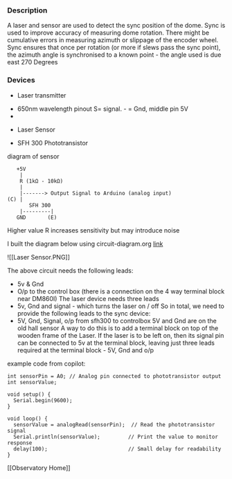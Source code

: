 ### Description
A laser and sensor are used to detect the sync position of the dome. Sync is used to improve accuracy of measuring dome rotation. There might be cumulative errors in measuring azimuth or slippage of the encoder wheel. Sync ensures that once per rotation  (or more if slews pass the sync point), the azimuth angle is synchronised to a known point - the angle used is due east 270 Degrees

### Devices
* Laser transmitter
- 650nm wavelength pinout S= signal. - = Gnd, middle pin 5V
- 

* Laser Sensor

- SFH 300 Phototransistor

diagram of sensor

       +5V
        |
        R (1kΩ - 10kΩ)
        |
        |-------> Output Signal to Arduino (analog input)
    (C) |
           SFH 300
        |---------|
       GND       (E)
Higher value R increases sensitivity but may introduce noise

I built the diagram below using circuit-diagram.org [link](https://www.circuit-diagram.org/editor/)

![[Laser Sensor.PNG]]

The above circuit needs the following leads:
- 5v & Gnd
- O/p to the control box (there is a connection on the 4 way terminal block near DM860I)
The laser device needs three leads 
- 5v, Gnd and signal - which turns the laser on / off
So in total, we need to provide the following leads to the sync device:
- 5V, Gnd, Signal, o/p from sfh300 to controlbox 5V and Gnd are on the old hall sensor
A way to do this is to add a terminal block on top of the wooden frame of the Laser.  If the laser is to be left on, then its signal pin can be connected to 5v at the terminal block, leaving just three leads required at the terminal block - 5V, Gnd and o/p



example code from copilot:
```
int sensorPin = A0; // Analog pin connected to phototransistor output
int sensorValue;

void setup() {
  Serial.begin(9600);
}

void loop() {
  sensorValue = analogRead(sensorPin);  // Read the phototransistor signal
  Serial.println(sensorValue);         // Print the value to monitor response
  delay(100);                          // Small delay for readability
}
```

[[Observatory Home]]
